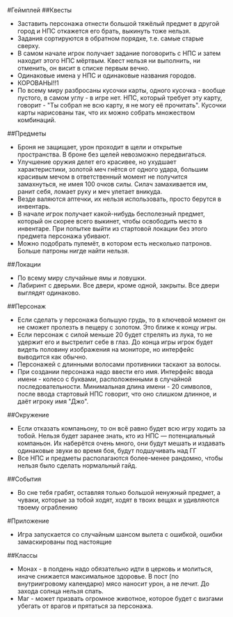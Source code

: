 #Геймплей
##Квесты
* Заставить персонажа отнести большой тяжёлый предмет в другой город и НПС откажется его брать, выкинуть тоже нельзя.
* Задания сортируются в обратном порядке, т.е. самые старые сверху.
* В самом начале игрок получает задание поговорить с НПС и затем находит этого НПС мёртвым. Квест нельзя ни выполнить, ни отменить, он висит в списке первым вечно.
* Одинаковые имена у НПС и одинаковые названия городов.
* КОРОВАНЫ!!1
* По всему миру разбросаны кусочки карты, одного кусочка - вообще пустого, в самом углу - в игре нет. НПС, который требует эту карту, говорит - "Ты собрал не всю карту, я не могу её прочитать". Кусочки карты нарисованы так, что их можно собрать множеством комбинаций.

##Предметы
* Броня не защищает, урон проходит в щели и открытые пространства. В броне без щелей невозможно передвигаться.
* Улучшение оружия делет его красивее, но ухудшает характеристики, золотой меч гнётся от одного удара, большим красивым мечом в ответственный момент не получится замахнуться, не имея 100 очков силы. Силач замахивается им, ранит себя, ломает руку и меч улетает вникуда.
* Везде валяются аптечки, их нельзя использовать, просто берутся в инвентарь.
* В начале игрок получает какой-нибудь бесполезный предмет, который он скорее всего выкинет, чтобы освободить место в инвентаре. При попытке выйти из стартовой локации без этого предмета персонажа убивают.
* Можно подобрать пулемёт, в котором есть несколько патронов. Больше патроны нигде найти нельзя.

##Локации
* По всему миру случайные ямы и ловушки.
* Лабиринт с дверьми. Все двери, кроме одной, закрыты. Все двери выглядят одинаково.

##Персонаж
* Если сделать у персонажа большую грудь, то в ключевой момент он не сможет пролезть в пещеру с золотом. Это ближе к концу игры.
* Если персонаж с силой меньше 20 будет стрелять из лука, то не удержит его и выстрелит себе в глаз. До конца игры игрок будет видеть половину изображения на мониторе, но интерфейс выводится как обычно.
* Персонажей с длинными волосами противники таскают за волосы.
* При создании персонажа надо ввести его имя. Интерфейс ввода имени - колесо с буквами, расположенными в случайной последовательности. Минимальная длина имени - 20 символов, после ввода стартовый НПС говорит, что оно слишком длинное, и даёт игроку имя "Джо".

##Окружение
* Если отказать компаньону, то он всё равно будет всю игру ходить за тобой. Нельзя будет заранее знать, кто из НПС — потенциальный компаньон. Их наберётся очень много, они будут мешать и издавать одинаковые звуки во время боя, будут подшучивать над ГГ
* Все НПС и предметы располагаются более-менее рандомно, чтобы нельзя было сделать нормальный гайд.

##События
* Во сне тебя грабят, оставляя только большой ненужный предмет, а чуваки, которые за тобой ходят, ходят в твоих вещах и удивляются твоему ограблению


#Приложение
* Игра запускается со случайным шансом вылета с ошибкой, ошибки замаскированы под настоящие

##Классы
* Монах - в полдень надо обязательно идти в церковь и молиться, иначе снижается максимальное здоровье. В пост (по внутриигровому календарю) мясо наносит урон, а не лечит. До захода солнца нельзя спать.
* Маг - может призвать огромное животное, которое будет с визгами убегать от врагов и прятаться за персонажа.












